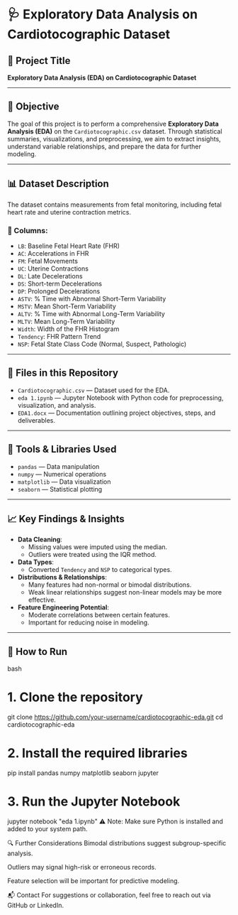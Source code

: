 # 🩺 Exploratory Data Analysis on Cardiotocographic Dataset

## 🎯 Project Title

**Exploratory Data Analysis (EDA) on Cardiotocographic Dataset**

---

## 📌 Objective

The goal of this project is to perform a comprehensive **Exploratory Data Analysis (EDA)** on the `Cardiotocographic.csv` dataset. Through statistical summaries, visualizations, and preprocessing, we aim to extract insights, understand variable relationships, and prepare the data for further modeling.

---

## 📊 Dataset Description

The dataset contains measurements from fetal monitoring, including fetal heart rate and uterine contraction metrics.

### 🧬 Columns:

- `LB`: Baseline Fetal Heart Rate (FHR)
- `AC`: Accelerations in FHR
- `FM`: Fetal Movements
- `UC`: Uterine Contractions
- `DL`: Late Decelerations
- `DS`: Short-term Decelerations
- `DP`: Prolonged Decelerations
- `ASTV`: % Time with Abnormal Short-Term Variability
- `MSTV`: Mean Short-Term Variability
- `ALTV`: % Time with Abnormal Long-Term Variability
- `MLTV`: Mean Long-Term Variability
- `Width`: Width of the FHR Histogram
- `Tendency`: FHR Pattern Trend
- `NSP`: Fetal State Class Code (Normal, Suspect, Pathologic)

---

## 📁 Files in this Repository

- `Cardiotocographic.csv` — Dataset used for the EDA.
- `eda 1.ipynb` — Jupyter Notebook with Python code for preprocessing, visualization, and analysis.
- `EDA1.docx` — Documentation outlining project objectives, steps, and deliverables.

---

## 🧰 Tools & Libraries Used

- `pandas` — Data manipulation
- `numpy` — Numerical operations
- `matplotlib` — Data visualization
- `seaborn` — Statistical plotting

---

## 📈 Key Findings & Insights

- **Data Cleaning**:
  - Missing values were imputed using the median.
  - Outliers were treated using the IQR method.
- **Data Types**:
  - Converted `Tendency` and `NSP` to categorical types.
- **Distributions & Relationships**:
  - Many features had non-normal or bimodal distributions.
  - Weak linear relationships suggest non-linear models may be more effective.
- **Feature Engineering Potential**:
  - Moderate correlations between certain features.
  - Important for reducing noise in modeling.

---

## 🚀 How to Run

bash
# 1. Clone the repository
git clone https://github.com/your-username/cardiotocographic-eda.git
cd cardiotocographic-eda

# 2. Install the required libraries
pip install pandas numpy matplotlib seaborn jupyter

# 3. Run the Jupyter Notebook
jupyter notebook "eda 1.ipynb"
⚠️ Note: Make sure Python is installed and added to your system path.

🔍 Further Considerations
Bimodal distributions suggest subgroup-specific analysis.

Outliers may signal high-risk or erroneous records.

Feature selection will be important for predictive modeling.

📬 Contact
For suggestions or collaboration, feel free to reach out via GitHub or LinkedIn.
